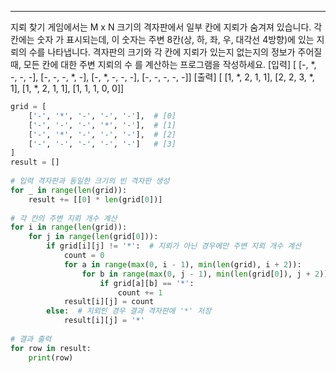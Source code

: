 
---
지뢰 찾기 게임에서는 M x N 크기의 격자판에서 일부 칸에 지뢰가 숨겨져 있습니다. 각 칸에는 숫자 가 표시되는데, 이 숫자는 주변 8칸(상, 하, 좌, 우, 대각선 4방향)에 있는 지뢰의 수를 나타냅니다. 격자판의 크기와 각 칸에 지뢰가 있는지 없는지의 정보가 주어질 때, 모든 칸에 대한 주변 지뢰의 수 를 계산하는 프로그램을 작성하세요. 
[입력] \[
[-, *, -, -, -],
[-, -, -, *, -],
[-, *, -, -, -],
[-, -, -, -, -]] 
[출력] \[
[1, *, 2, 1, 1], 
[2, 2, 3, *, 1], 
[1, *, 2, 1, 1],
[1, 1, 1, 0, 0]]

```python
grid = [  
    ['-', '*', '-', '-', '-'],  # [0]  
    ['-', '-', '-', '*', '-'],  # [1]  
    ['-', '*', '-', '-', '-'],  # [2]  
    ['-', '-', '-', '-', '-']   # [3]  
]  
result = []  
  
# 입력 격자판과 동일한 크기의 빈 격자판 생성  
for _ in range(len(grid)):  
    result += [[0] * len(grid[0])]  
  
# 각 칸의 주변 지뢰 개수 계산  
for i in range(len(grid)):  
    for j in range(len(grid[0])):  
        if grid[i][j] != '*':  # 지뢰가 아닌 경우에만 주변 지뢰 개수 계산  
            count = 0  
            for a in range(max(0, i - 1), min(len(grid), i + 2)):  
                for b in range(max(0, j - 1), min(len(grid[0]), j + 2)):  
                    if grid[a][b] == '*':  
                        count += 1  
            result[i][j] = count  
        else:  # 지뢰인 경우 결과 격자판에 '*' 저장  
            result[i][j] = '*'  
  
# 결과 출력  
for row in result:  
    print(row)
```